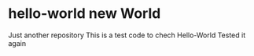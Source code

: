 # hello-world new World
Just another repository
This is a test code to chech Hello-World
Tested it again

